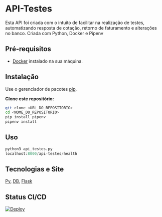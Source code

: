 # API-Testes

Esta API foi criada com o intuito de facilitar na realização de testes, automatizando resposta de cotação, retorno de faturamento e alterações no banco. Criada com Python, Docker e Pipenv

## Pré-requisitos

- [Docker](https://www.docker.com/get-started) instalado na sua máquina.

## Instalação

Use o gerenciador de pacotes [pip](https://pip.pypa.io/en/stable/).

**Clone este repositório:**
```bash
git clone <URL_DO_REPOSITORIO>
cd <NOME_DO_REPOSITORIO>
pip install pipenv
pipenv install
```

## Uso

```python
python3 api_testes.py
localhost:8000/api-testes/health
```

## Tecnologias e Site

[Py](https://www.python.org/), [DB](https://www.oracle.com/br/database/), [Flask](https://flask.palletsprojects.com/en/stable/)

## Status CI/CD
[![Deploy](https://github.com/devcotefacil/api-testes/actions/workflows/docker-image.yml/badge.svg)](https://github.com/devcotefacil/api-testes/actions/workflows/docker-image.yml)
